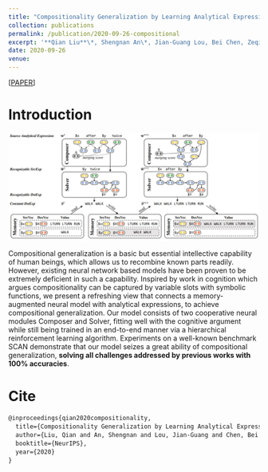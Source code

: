 ```yaml
---
title: "Compositionality Generalization by Learning Analytical Expressions"
collection: publications
permalink: /publication/2020-09-26-compositional
excerpt: '**Qian Liu**\*, Shengnan An\*, Jian-Guang Lou, Bei Chen, Zeqi Lin, Yan Gao, Bin Zhou, Nanning Zheng, Dongmei Zhang<br> In *Advances in Neural Information Processing Systems 33 ((**EMNLP-2020**))*'
date: 2020-09-26
venue:
---
```


\[[PAPER](https://arxiv.org/pdf/2006.10627.pdf)\]

Introduction
===

![Demo](/images/compositional-demo.JPG)

Compositional generalization is a basic but essential intellective capability of human beings, which allows us to recombine known parts readily.
However, existing neural network based models have been proven to be extremely deficient in such a capability.
Inspired by work in cognition which argues compositionality can be captured by variable slots with symbolic functions, we present a refreshing view that connects a memory-augmented neural model with analytical expressions, to achieve compositional generalization.
Our model consists of two cooperative neural modules Composer and Solver, fitting well with the cognitive argument while still being trained in an end-to-end manner via a hierarchical reinforcement learning algorithm.
Experiments on a well-known benchmark SCAN demonstrate that our model seizes a great ability of compositional generalization, **solving all challenges addressed by previous works with 100% accuracies**.

Cite
===

```latex
@inproceedings{qian2020compositionality,
  title={Compositionality Generalization by Learning Analytical Expressions},
  author={Liu, Qian and An, Shengnan and Lou, Jian-Guang and Chen, Bei and Lin, Zeqi and Gao, Yan and Zhou, Bin and Zheng, Nanning and Zhang, Dongmei},
  booktitle={NeurIPS},
  year={2020}
}
```